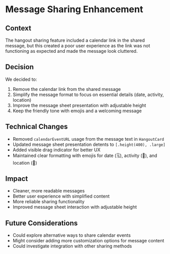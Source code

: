 # Message Sharing Enhancement

## Context
The hangout sharing feature included a calendar link in the shared message, but this created a poor user experience as the link was not functioning as expected and made the message look cluttered.

## Decision
We decided to:
1. Remove the calendar link from the shared message
2. Simplify the message format to focus on essential details (date, activity, location)
3. Improve the message sheet presentation with adjustable height
4. Keep the friendly tone with emojis and a welcoming message

## Technical Changes
- Removed `calendarEventURL` usage from the message text in `HangoutCard`
- Updated message sheet presentation detents to `[.height(400), .large]`
- Added visible drag indicator for better UX
- Maintained clear formatting with emojis for date (🗓), activity (🎯), and location (📍)

## Impact
- Cleaner, more readable messages
- Better user experience with simplified content
- More reliable sharing functionality
- Improved message sheet interaction with adjustable height

## Future Considerations
- Could explore alternative ways to share calendar events
- Might consider adding more customization options for message content
- Could investigate integration with other sharing methods 
